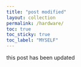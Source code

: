 ```yaml
---
title: "post modified"
layout: collection
permalink: /hardware/
toc: true
toc_sticky: true
toc_label: "MYSELF"
---
```


this post has been updated